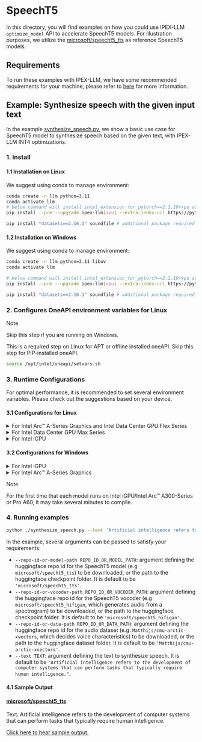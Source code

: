 # SpeechT5
In this directory, you will find examples on how you could use IPEX-LLM `optimize_model` API to accelerate SpeechT5 models. For illustration purposes, we utilize the [microsoft/speecht5_tts](https://huggingface.co/microsoft/speecht5_tts) as reference SpeechT5 models.

## Requirements
To run these examples with IPEX-LLM, we have some recommended requirements for your machine, please refer to [here](../README.md#recommended-requirements) for more information.

## Example: Synthesize speech with the given input text
In the example [synthesize_speech.py](./synthesize_speech.py), we show a basic use case for SpeechT5 model to synthesize speech based on the given text, with IPEX-LLM INT4 optimizations.
### 1. Install
#### 1.1 Installation on Linux
We suggest using conda to manage environment:
```bash
conda create -n llm python=3.11
conda activate llm
# below command will install intel_extension_for_pytorch==2.1.10+xpu as default
pip install --pre --upgrade ipex-llm[xpu] --extra-index-url https://pytorch-extension.intel.com/release-whl/stable/xpu/us/

pip install "datasets==2.16.1" soundfile # additional package required for SpeechT5 to conduct generation
```

#### 1.2 Installation on Windows
We suggest using conda to manage environment:
```bash
conda create -n llm python=3.11 libuv
conda activate llm

# below command will install intel_extension_for_pytorch==2.1.10+xpu as default
pip install --pre --upgrade ipex-llm[xpu] --extra-index-url https://pytorch-extension.intel.com/release-whl/stable/xpu/us/

pip install "datasets==2.16.1" soundfile # additional package required for SpeechT5 to conduct generation
```

### 2. Configures OneAPI environment variables for Linux

> [!NOTE]
> Skip this step if you are running on Windows.

This is a required step on Linux for APT or offline installed oneAPI. Skip this step for PIP-installed oneAPI.

```bash
source /opt/intel/oneapi/setvars.sh
```

### 3. Runtime Configurations
For optimal performance, it is recommended to set several environment variables. Please check out the suggestions based on your device.
#### 3.1 Configurations for Linux
<details>

<summary>For Intel Arc™ A-Series Graphics and Intel Data Center GPU Flex Series</summary>

```bash
export USE_XETLA=OFF
export SYCL_PI_LEVEL_ZERO_USE_IMMEDIATE_COMMANDLISTS=1
export SYCL_CACHE_PERSISTENT=1
```

</details>

<details>

<summary>For Intel Data Center GPU Max Series</summary>

```bash
export LD_PRELOAD=${LD_PRELOAD}:${CONDA_PREFIX}/lib/libtcmalloc.so
export SYCL_PI_LEVEL_ZERO_USE_IMMEDIATE_COMMANDLISTS=1
export SYCL_CACHE_PERSISTENT=1
export ENABLE_SDP_FUSION=1
```
> Note: Please note that `libtcmalloc.so` can be installed by `conda install -c conda-forge -y gperftools=2.10`.
</details>

<details>

<summary>For Intel iGPU</summary>

```bash
export SYCL_CACHE_PERSISTENT=1
```

</details>

#### 3.2 Configurations for Windows
<details>

<summary>For Intel iGPU</summary>

```cmd
set SYCL_CACHE_PERSISTENT=1
```

</details>

<details>

<summary>For Intel Arc™ A-Series Graphics</summary>

```cmd
set SYCL_CACHE_PERSISTENT=1
```

</details>

> [!NOTE]
> For the first time that each model runs on Intel iGPU/Intel Arc™ A300-Series or Pro A60, it may take several minutes to compile.
### 4. Running examples

```bash
python ./synthesize_speech.py --text 'Artificial intelligence refers to the development of computer systems that can perform tasks that typically require human intelligence.'
```

In the example, several arguments can be passed to satisfy your requirements:

- `--repo-id-or-model-path REPO_ID_OR_MODEL_PATH`: argument defining the huggingface repo id for the SpeechT5 model (e.g `microsoft/speecht5_tts`) to be downloaded, or the path to the huggingface checkpoint folder. It is default to be `'microsoft/speecht5_tts'`.
- `--repo-id-or-vocoder-path REPO_ID_OR_VOCODER_PATH`: argument defining the huggingface repo id for the SpeechT5 vocoder (e.g `microsoft/speecht5_hifigan`, which generates audio from a spectrogram) to be downloaded, or the path to the huggingface checkpoint folder. It is default to be `'microsoft/speecht5_hifigan'`.
- `--repo-id-or-data-path REPO_ID_OR_DATA_PATH`: argument defining the huggingface repo id for the audio dataset (e.g. `Matthijs/cmu-arctic-xvectors`, which decides voice characteristics) to be downloaded, or the path to the huggingface dataset folder. It is default to be `'Matthijs/cmu-arctic-xvectors'`.
- `--text TEXT`: argument defining the text to synthesize speech. It is default to be `"Artificial intelligence refers to the development of computer systems that can perform tasks that typically require human intelligence."`.

#### 4.1 Sample Output

#### [microsoft/speecht5_tts](https://huggingface.co/microsoft/speecht5_tts)

Text: Artificial intelligence refers to the development of computer systems that can perform tasks that typically require human intelligence.

[Click here to hear sample output.](https://llm-assets.readthedocs.io/en/latest/_downloads/f0bebfbe8c350b71fe565a82192c079b/speech-t5-example-output.wav)
